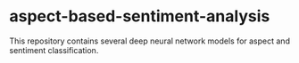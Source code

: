 # aspect-based-sentiment-analysis

This repository contains several deep neural network models for aspect and sentiment classification. 
